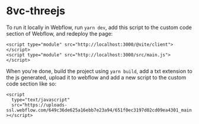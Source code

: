 # 8vc-threejs

To run it locally in Webflow, run `yarn dev`, add this script to the custom code section of Webflow, and redeploy the page:

```
<script type="module" src="http://localhost:3000/@vite/client"></script>
<script type="module" src="http://localhost:3000/src/main.js"></script>
```

When you're done, build the project using `yarn build`, add a txt extension to the js generated, upload it to webflow and add a new script to the custom code section like so:

```
<script
  type="text/javascript"
  src="https://uploads-ssl.webflow.com/649c36de625a16ebb7e23a94/651f0ec3197d02cd09ea4301_main.js.txt"
></script>

```
